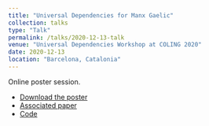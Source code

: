 ```yaml
---
title: "Universal Dependencies for Manx Gaelic"
collection: talks
type: "Talk"
permalink: /talks/2020-12-13-talk
venue: "Universal Dependencies Workshop at COLING 2020"
date: 2020-12-13
location: "Barcelona, Catalonia"
---
```


Online poster session.

* [Download the poster](/files/ScannellPosterUD.pdf)
* [Associated paper](/publication/2020-12-13-ud-gaelg)
* [Code](/software/2020-06-25-software)
